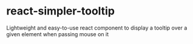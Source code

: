 # react-simpler-tooltip
Lightweight and easy-to-use react component to display a tooltip over a given element when passing mouse on it
